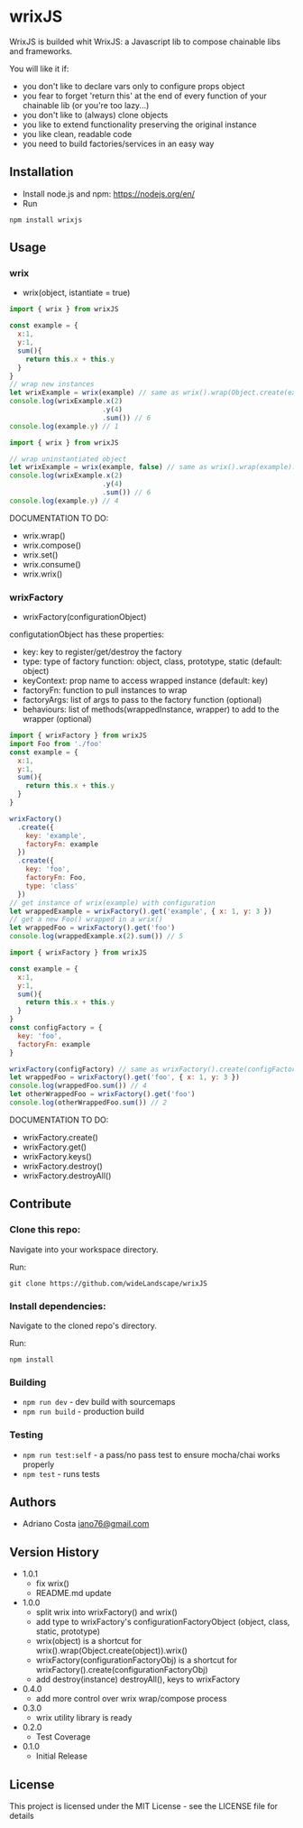 # wrixJS

WrixJS is builded whit WrixJS: a Javascript lib to compose chainable libs and frameworks.

You will like it if:
- you don't like to declare vars only to configure props object
- you fear to forget 'return this' at the end of every function of your chainable lib (or you're too lazy...)
- you don't like to (always) clone objects
- you like to extend functionality preserving the original instance
- you like clean, readable code
- you need to build factories/services in an easy way

## Installation

* Install node.js and npm: https://nodejs.org/en/
* Run

```npm install wrixjs```

## Usage

### wrix

* wrix(object, istantiate = true)

```javascript
import { wrix } from wrixJS

const example = {
  x:1,
  y:1,
  sum(){
    return this.x + this.y
  }
}
// wrap new instances
let wrixExample = wrix(example) // same as wrix().wrap(Object.create(example)).wrix()
console.log(wrixExample.x(2)
                       .y(4)
                       .sum()) // 6
console.log(example.y) // 1
```
```javascript
import { wrix } from wrixJS

// wrap uninstantiated object
let wrixExample = wrix(example, false) // same as wrix().wrap(example).wrix()
console.log(wrixExample.x(2)
                       .y(4)
                       .sum()) // 6
console.log(example.y) // 4
```

DOCUMENTATION TO DO:
* wrix.wrap()
* wrix.compose()
* wrix.set()
* wrix.consume()
* wrix.wrix()

### wrixFactory

* wrixFactory(configurationObject)

configutationObject has these properties:
* key: key to register/get/destroy the factory
* type: type of factory function: object, class, prototype, static (default: object)
* keyContext: prop name to access wrapped instance (default: key)
* factoryFn: function to pull instances to wrap
* factoryArgs: list of args to pass to the factory function (optional)
* behaviours: list of methods(wrappedInstance, wrapper) to add to the wrapper (optional)

```javascript
import { wrixFactory } from wrixJS
import Foo from './foo'
const example = {
  x:1,
  y:1,
  sum(){
    return this.x + this.y
  }
}

wrixFactory()
  .create({
    key: 'example',
    factoryFn: example
  })
  .create({
    key: 'foo',
    factoryFn: Foo,
    type: 'class'
  })
// get instance of wrix(example) with configuration
let wrappedExample = wrixFactory().get('example', { x: 1, y: 3 })
// get a new Foo() wrapped in a wrix()
let wrappedFoo = wrixFactory().get('foo')
console.log(wrappedExample.x(2).sum()) // 5

```
```javascript
import { wrixFactory } from wrixJS

const example = {
  x:1,
  y:1,
  sum(){
    return this.x + this.y
  }
}
const configFactory = {
  key: 'foo',
  factoryFn: example
}

wrixFactory(configFactory) // same as wrixFactory().create(configFactory)
let wrappedFoo = wrixFactory().get('foo', { x: 1, y: 3 })
console.log(wrappedFoo.sum()) // 4
let otherWrappedFoo = wrixFactory().get('foo')
console.log(otherWrappedFoo.sum()) // 2

```

DOCUMENTATION TO DO:
* wrixFactory.create()
* wrixFactory.get()
* wrixFactory.keys()
* wrixFactory.destroy()
* wrixFactory.destroyAll()

## Contribute

### Clone this repo:

Navigate into your workspace directory.

Run:

```git clone https://github.com/wideLandscape/wrixJS```

### Install dependencies:

Navigate to the cloned repo's directory.

Run:

```npm install```

### Building

- `npm run dev` - dev build with sourcemaps
- `npm run build` - production build

### Testing
- `npm run test:self` - a pass/no pass test to ensure mocha/chai works properly
- `npm test` - runs tests

## Authors

* Adriano Costa <iano76@gmail.com>

## Version History

* 1.0.1
    * fix wrix()
    * README.md update
* 1.0.0
    * split wrix into wrixFactory() and wrix()
    * add type to wrixFactory's configurationFactoryObject (object, class, static, prototype)
    * wrix(object) is a shortcut for wrix().wrap(Object.create(object)).wrix()
    * wrixFactory(configurationFactoryObj) is a shortcut for wrixFactory().create(configurationFactoryObj)
    * add destroy(instance) destroyAll(), keys to wrixFactory
* 0.4.0
    * add more control over wrix wrap/compose process
* 0.3.0
    * wrix utility library is ready
* 0.2.0
    * Test Coverage
* 0.1.0
    * Initial Release

## License

This project is licensed under the MIT License - see the LICENSE file for details
